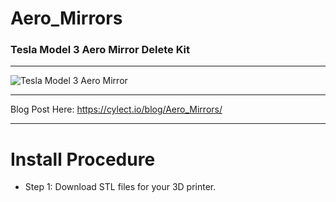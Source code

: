# Aero_Mirrors
### Tesla Model 3 Aero Mirror Delete Kit
----

![Tesla Model 3 Aero Mirror](https://cylect.io/assets/black_betty.jpg "Tesla Model 3 Aero Mirror Delete Kit")

----

Blog Post Here: https://cylect.io/blog/Aero_Mirrors/

---- 

# Install Procedure

 - Step 1: Download STL files for your 3D printer. 
